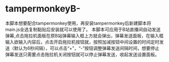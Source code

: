 # tampermonkeyB-
本脚本想要配合tampermonkey使用，再安装tampermonkey后新建脚本将main.js全选复制黏贴后安装就可以使用了。
本脚本可应用于B站直播间自动发送弹幕,点击拖拉机面板在原B站弹幕输入框上方就会弹出，弹幕发送面板，在输入框输入欲输入内容后，点击开启拖拉机按钮就，按照加减按钮中间设置的时间定时发送（默认为6秒间隔），可以点击“+”，“-”按钮调整弹幕发送间隔时间，想要停止弹幕发送只需要点击拖拉机关闭按钮就可以停止弹幕发送，收起发送设置面板。
